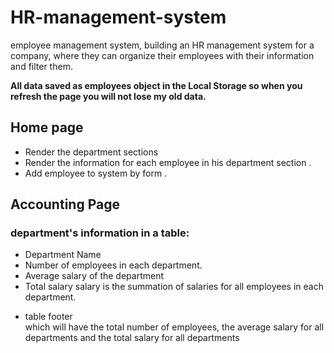 # HR-management-system

employee management system, 
building an HR management system for a company, where they can organize their employees with their information and filter them.


 **All data saved as employees object in the Local Storage so when you refresh the page you will not lose my old data.**
 
 ## Home page
- Render the department sections 
- Render the information for each employee in his department section  .
- Add employee to system by form . 

## Accounting Page


 ### department's information in a table:

- Department Name
- Number of employees in each department.
- Average salary of the department
- Total salary  salary is the summation of salaries for all employees in each department.  

 * table footer  
   which will have the total number of employees, the average salary for all departments and the total salary for all departments
  


